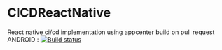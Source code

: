 # CICDReactNative
React native ci/cd implementation using appcenter
build on pull request
ANDROID : [![Build status](https://build.appcenter.ms/v0.1/apps/4d01fe65-3e1e-4e2e-a41f-211c7b95be64/branches/dev/badge)](https://appcenter.ms)
